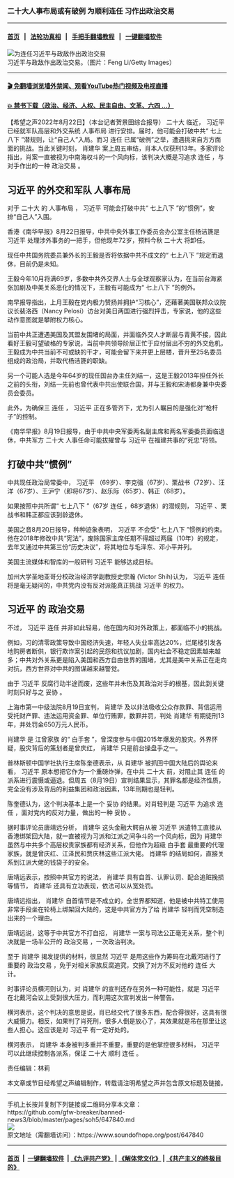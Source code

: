 ### 二十大人事布局或有破例 为顺利连任 习作出政治交易
------------------------

#### [首页](https://github.com/gfw-breaker/banned-news3/blob/master/README.md) &nbsp;&nbsp;|&nbsp;&nbsp; [法轮功真相](https://github.com/begood0513/basic/blob/master/README.md)  &nbsp;&nbsp;|&nbsp;&nbsp; [手把手翻墙教程](https://github.com/gfw-breaker/guides/wiki)  &nbsp;&nbsp;|&nbsp;&nbsp; [一键翻墙软件](https://github.com/gfw-breaker/nogfw/blob/master/README.md)  



<div><img alt="为连任习近平与政敌作出政治交易" src="https://img.soundofhope.org/2022-08/1661202735857.jpg"/>
<br/><figcaption class="caption">
 习近平与政敌作出政治交易。（图片：Feng Li/Getty Images）
</figcaption></div><hr/>

#### [ 🎬  免翻墙浏览墙外禁闻、观看YouTube热门视频及电视直播](https://github.com/gfw-breaker/HelloWorld)

#### [ 💥  禁书下载（政治、经济、人权、民主自由、文革、六四 ...）](https://github.com/gfw-breaker/books/blob/master/README.md)

<div><div class="Content__Wrapper sc-1bvya0-0 grZQxZ">
 <p class="meta-top">
  <span class="meta">
   【希望之声2022年8月22日】（本台记者贺景田综合报导）
  </span>
  <ok href="/term/294559">
   二十大
  </ok>
  临近，
  <ok href="/term/1063">
   习近平
  </ok>
  已经就军队高层和外交系统
  <ok href="/term/12476">
   人事布局
  </ok>
  进行安排。届时，他可能会打破中共“
  <ok href="/term/15631">
   七上八下
  </ok>
  ”潜规则，让“自己人”入局。而习
  <ok href="/term/12659">
   连任
  </ok>
  已属“破例”之举，遭遇挑来自方方面面的挑战。当此关键时刻，
  <ok href="/term/3108">
   肖建华
  </ok>
  案上周五审结，肖本人仅获刑13年。多家评论指出，肖案一直被视为中南海权斗的一个风向标，该判决大概是习追求
  <ok href="/term/12659">
   连任
  </ok>
  ，与对手作出的一种
  <ok href="/term/319330">
   政治交易
  </ok>
  。
 </p>
 <h2>
  <strong>
   <ok href="/term/1063">
    习近平
   </ok>
   的外交和军队
   <ok href="/term/12476">
    人事布局
   </ok>
  </strong>
 </h2>
 <p>
  对于
  <ok href="/term/294559">
   二十大
  </ok>
  的
  <ok href="/term/12476">
   人事布局
  </ok>
  ，
  <ok href="/term/1063">
   习近平
  </ok>
  可能会打破中共“
  <ok href="/term/15631">
   七上八下
  </ok>
  ”的“惯例”，安排“自己人”入围。
 </p>
 <p>
  香港《南华早报》8月22日报导，中共中央外事工作委员会办公室主任杨洁篪是
  <ok href="/term/1063">
   习近平
  </ok>
  处理涉外事务的一把手，但他现年72岁，预料今秋
  <ok href="/term/294559">
   二十大
  </ok>
  将卸任。
 </p>
 <p>
  现任中共国务院委员兼外长的王毅是否将依据中共不成文的“
  <ok href="/term/15631">
   七上八下
  </ok>
  ”规定而退休，目前仍是未知。
 </p>
 <p>
  王毅今年10月将满69岁，多数中共外交界人士与全球观察家认为，在当前台海紧张加剧及中美关系恶化的情况下，王毅有可能成为“
  <ok href="/term/15631">
   七上八下
  </ok>
  ”的例外。
 </p>
 <p>
  南早报导指出，上月王毅在党内极力赞扬并拥护“习核心”，还藉著美国联邦众议院议长裴洛西（Nancy Pelosi）访台对美日两国进行强烈抨击，专家说，他的这些动作意图就是攀附权力核心。
 </p>
 <p>
  当前中共正遭遇美国及其盟友围堵的局面，并面临外交人才断层与青黄不接，因此看好王毅可望破格的专家说，当前中共领导阶层正忙于应付层出不穷的外交危机，王毅成为中共当前不可或缺的干才，可能会留下来并更上层楼，晋升至25名委员组成的政治局，并取代杨洁篪的职缺。
 </p>
 <p>
  另一个可能人选是今年64岁的现任国台办主任刘结一，这是王毅2013年担任外长之前的头衔，刘结一先前也曾代表中共出使联合国，并与王毅和宋涛都身兼中央委员会委员。
 </p>
 <p>
  此外，为确保三
  <ok href="/term/12659">
   连任
  </ok>
  ，
  <ok href="/term/1063">
   习近平
  </ok>
  正在多管齐下，尤为引人瞩目的是强化对“枪杆子”的控制。
 </p>
 <p>
  《南华早报》8月19日报导，由于中共中央军委两名副主席和两名军委委员面临退休，中共军方
  <ok href="/term/294559">
   二十大
  </ok>
  人事任命可能拔擢曾与
  <ok href="/term/1063">
   习近平
  </ok>
  在福建共事的“死忠”将领。
 </p>
 <h2>
  <strong>
   打破中共“惯例”
  </strong>
 </h2>
 <p>
  中共现任政治局常委中，
  <ok href="/term/1063">
   习近平
  </ok>
  （69岁）、李克强（67岁）、栗战书（72岁）、汪洋（67岁）、王沪宁（即将67岁）、赵乐际（65岁）、韩正（68岁）。
 </p>
 <p>
  如果按照中共所谓“
  <ok href="/term/15631">
   七上八下
  </ok>
  ”（67岁
  <ok href="/term/12659">
   连任
  </ok>
  ，68岁退休）的潜规则，
  <ok href="/term/1063">
   习近平
  </ok>
  、栗战书和韩正都应该到龄退休。
 </p>
 <p>
  美国之音8月20日报导，种种迹象表明，
  <ok href="/term/1063">
   习近平
  </ok>
  不会受“
  <ok href="/term/15631">
   七上八下
  </ok>
  ”惯例的约束。他在2018年修改中共“宪法”，废除国家主席任期不得超过两届（10年）的规定，去年又通过中共第三份“历史决议”，将其地位与毛泽东、邓小平并列。
 </p>
 <p>
  美国主流媒体和智库的一般研判
  <ok href="/term/1063">
   习近平
  </ok>
  能够达成目标。
 </p>
 <p>
  加州大学圣地亚哥分校政治经济学副教授史宗瀚 (Victor Shih)认为，
  <ok href="/term/1063">
   习近平
  </ok>
  <ok href="/term/12659">
   连任
  </ok>
  将是毫无疑问的，中共党内没有反对派能真正挑战
  <ok href="/term/1063">
   习近平
  </ok>
  的权力。
 </p>
 <h2>
  <strong>
   <ok href="/term/1063">
    习近平
   </ok>
   的
   <ok href="/term/319330">
    政治交易
   </ok>
  </strong>
 </h2>
 <p>
  不过，
  <ok href="/term/1063">
   习近平
  </ok>
  <ok href="/term/12659">
   连任
  </ok>
  并非如此轻易，他在国内和对外政策上，都面临不小的挑战。
 </p>
 <p>
  例如，习的清零政策导致中国经济失速，年轻人失业率高达20%，烂尾楼引发各地购房者断供，银行欺诈案引起的民怨和抗议加剧，国内社会不稳定因素越来越多；中共对外关系更是陷入美国和西方自由世界的围堵，尤其是美中关系正在走向对抗，西方世界对中共的图谋越来越警觉。
 </p>
 <p>
  由于
  <ok href="/term/1063">
   习近平
  </ok>
  反腐行动半途而废，这些年并未伤及其政治对手的根基，因此到关键时刻只好与之
  <ok href="/term/121523">
   妥协
  </ok>
  。
 </p>
 <p>
  上海市第一中级法院8月19日宣判，
  <ok href="/term/3108">
   肖建华
  </ok>
  及以非法吸收公众存款罪、背信运用受托财产罪、违法运用资金罪、单位行贿罪，数罪并罚，判处
  <ok href="/term/3108">
   肖建华
  </ok>
  有期徒刑13年，并处罚金650万元人民币。
 </p>
 <p>
  <ok href="/term/3108">
   肖建华
  </ok>
  是
  <ok href="/term/775682">
   江曾家族
  </ok>
  的“
  <ok href="/term/15302">
   白手套
  </ok>
  ”，曾深度参与中国2015年爆发的股灾。外界怀疑，股灾背后的策划者是曾庆红，
  <ok href="/term/3108">
   肖建华
  </ok>
  只是前台操盘手之一。
 </p>
 <p>
  普林斯顿中国学社执行主席陈奎德表示，从
  <ok href="/term/3108">
   肖建华
  </ok>
  被抓回中国大陆后的舆论来看，
  <ok href="/term/1063">
   习近平
  </ok>
  原本想把它作为一个重磅炸弹，在中共
  <ok href="/term/294559">
   二十大
  </ok>
  前，对阻止其
  <ok href="/term/12659">
   连任
  </ok>
  的派系进行震慑或逼退。但周五（8月19日）宣判结果显示，其罪名都是经济性质，完全没有涉及背后的利益集团和政治因素，13年刑期也是轻判。
 </p>
 <p>
  陈奎德认为，这个判决基本上是一个
  <ok href="/term/121523">
   妥协
  </ok>
  的结果。对肖轻判是
  <ok href="/term/1063">
   习近平
  </ok>
  为追求
  <ok href="/term/12659">
   连任
  </ok>
  ，面对党内的反对力量，做出的一种
  <ok href="/term/121523">
   妥协
  </ok>
  。
 </p>
 <p>
  据时事评论员唐靖远分析，
  <ok href="/term/3108">
   肖建华
  </ok>
  这头金融大鳄自从被
  <ok href="/term/1063">
   习近平
  </ok>
  派遣特工直接从香港绑架回大陆，就一直被视为习派和江派之间争斗的一个风向标，因为
  <ok href="/term/3108">
   肖建华
  </ok>
  虽然与中共多个高层权贵家族都有经济关系，但他作为超级
  <ok href="/term/15302">
   白手套
  </ok>
  最重要的代理家族，就是曾庆红、江泽民和贾庆林这些江派大佬。
  <ok href="/term/3108">
   肖建华
  </ok>
  的结局如何，直接关系到江派大佬的钱袋子的安全。
 </p>
 <p>
  唐靖远表示，按照中共官方的说法，
  <ok href="/term/3108">
   肖建华
  </ok>
  具有自首、认罪认罚、配合追赃挽损等情节，
  <ok href="/term/3108">
   肖建华
  </ok>
  还具有立功表现，依法可以从宽处罚。
 </p>
 <p>
  唐靖远指出，
  <ok href="/term/3108">
   肖建华
  </ok>
  自首情节是不成立的，全世界都知道，他是被中共特工使用非常手段坐在轮椅上绑架回大陆的，这是中共官方为了给
  <ok href="/term/3108">
   肖建华
  </ok>
  轻判而凭空制造出来的一个理由。
 </p>
 <p>
  唐靖远说，这等于中共官方不打自招，
  <ok href="/term/3108">
   肖建华
  </ok>
  一案与司法公正毫无关系，整个判决就是一场半公开的
  <ok href="/term/319330">
   政治交易
  </ok>
  ，一次政治判决。
 </p>
 <p>
  至于
  <ok href="/term/3108">
   肖建华
  </ok>
  揭发提供的材料，很显然
  <ok href="/term/1063">
   习近平
  </ok>
  是用这些作为筹码在北戴河进行了重要的
  <ok href="/term/319330">
   政治交易
  </ok>
  ，免于对相关家族反腐追究，交换了对方不反对他的
  <ok href="/term/12659">
   连任
  </ok>
  大计。
 </p>
 <p>
  时事评论员横河则认为，对
  <ok href="/term/3108">
   肖建华
  </ok>
  的宣判还存在另外一种可能性，就是
  <ok href="/term/1063">
   习近平
  </ok>
  在北戴河会议上受到很大压力，而利用这次宣判发出一种警告。
 </p>
 <p>
  横河表示，这个判决的意思是说，肖已经交代了很多东西，配合得很好，这具有很大威慑力。相反，如果判了肖死刑，很多人倒是放心了，其效果就是吊在那里让这些人担心。这应该是对
  <ok href="/term/1063">
   习近平
  </ok>
  有一定好处的。
 </p>
 <p>
  横河表示，
  <ok href="/term/3108">
   肖建华
  </ok>
  本身被判多重并不重要，重要的是他掌控很多材料，
  <ok href="/term/1063">
   习近平
  </ok>
  可以此继续控制各派系，保证
  <ok href="/term/294559">
   二十大
  </ok>
  顺利
  <ok href="/term/12659">
   连任
  </ok>
  。
 </p>
 <p class="meta-btm">
  责任编辑：林莉
 </p>
 <p class="meta-btm">
  本文章或节目经希望之声编辑制作，转载请注明希望之声并包含原文标题及链接。
 </p>
</div>
</div>
<hr/>
手机上长按并复制下列链接或二维码分享本文章：<br/>
https://github.com/gfw-breaker/banned-news3/blob/master/pages/soh5/647840.md <br/>
<a href='https://github.com/gfw-breaker/banned-news3/blob/master/pages/soh5/647840.md'><img src='https://github.com/gfw-breaker/banned-news3/blob/master/pages/soh5/647840.md.png'/></a> <br/>
原文地址（需翻墙访问）：https://www.soundofhope.org/post/647840


------------------------
#### [首页](https://github.com/gfw-breaker/banned-news3/blob/master/README.md) &nbsp;|&nbsp; [一键翻墙软件](https://github.com/gfw-breaker/nogfw/blob/master/README.md) &nbsp;| [《九评共产党》](https://github.com/gfw-breaker/9ping.md/blob/master/README.md#九评之一评共产党是什么) | [《解体党文化》](https://github.com/gfw-breaker/jtdwh.md/blob/master/README.md) | [《共产主义的终极目的》](https://github.com/gfw-breaker/gczydzjmd.md/blob/master/README.md)


<img src='http://gfw-breaker.win/banned-news3/pages/soh5/647840.md' width='0px' height='0px'/>